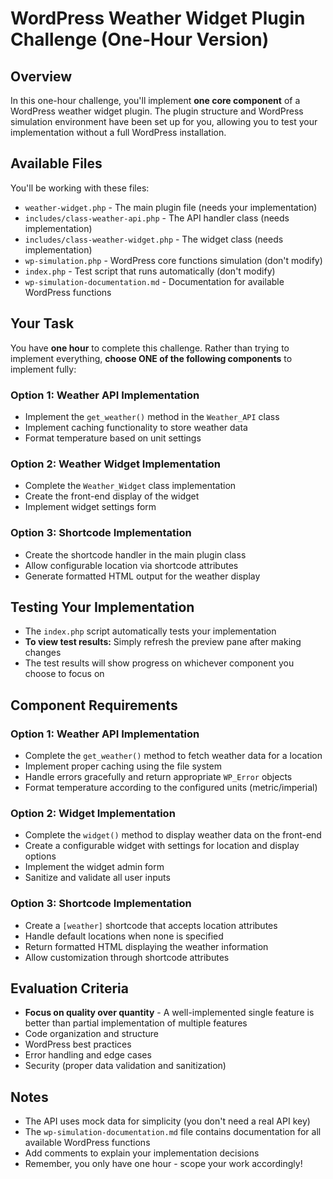 # WordPress Weather Widget Plugin Challenge (One-Hour Version)

## Overview

In this one-hour challenge, you'll implement **one core component** of a WordPress weather widget plugin. The plugin structure and WordPress simulation environment have been set up for you, allowing you to test your implementation without a full WordPress installation.

## Available Files

You'll be working with these files:

- `weather-widget.php` - The main plugin file (needs your implementation)
- `includes/class-weather-api.php` - The API handler class (needs implementation)
- `includes/class-weather-widget.php` - The widget class (needs implementation)
- `wp-simulation.php` - WordPress core functions simulation (don't modify)
- `index.php` - Test script that runs automatically (don't modify)
- `wp-simulation-documentation.md` - Documentation for available WordPress functions

## Your Task

You have **one hour** to complete this challenge. Rather than trying to implement everything, **choose ONE of the following components** to implement fully:

### Option 1: Weather API Implementation

- Implement the `get_weather()` method in the `Weather_API` class
- Implement caching functionality to store weather data
- Format temperature based on unit settings

### Option 2: Weather Widget Implementation

- Complete the `Weather_Widget` class implementation
- Create the front-end display of the widget
- Implement widget settings form

### Option 3: Shortcode Implementation

- Create the shortcode handler in the main plugin class
- Allow configurable location via shortcode attributes
- Generate formatted HTML output for the weather display

## Testing Your Implementation

- The `index.php` script automatically tests your implementation
- **To view test results:** Simply refresh the preview pane after making changes
- The test results will show progress on whichever component you choose to focus on

## Component Requirements

### Option 1: Weather API Implementation

- Complete the `get_weather()` method to fetch weather data for a location
- Implement proper caching using the file system
- Handle errors gracefully and return appropriate `WP_Error` objects
- Format temperature according to the configured units (metric/imperial)

### Option 2: Widget Implementation

- Complete the `widget()` method to display weather data on the front-end
- Create a configurable widget with settings for location and display options
- Implement the widget admin form
- Sanitize and validate all user inputs

### Option 3: Shortcode Implementation

- Create a `[weather]` shortcode that accepts location attributes
- Handle default locations when none is specified
- Return formatted HTML displaying the weather information
- Allow customization through shortcode attributes

## Evaluation Criteria

- **Focus on quality over quantity** - A well-implemented single feature is better than partial implementation of multiple features
- Code organization and structure
- WordPress best practices
- Error handling and edge cases
- Security (proper data validation and sanitization)

## Notes

- The API uses mock data for simplicity (you don't need a real API key)
- The `wp-simulation-documentation.md` file contains documentation for all available WordPress functions
- Add comments to explain your implementation decisions
- Remember, you only have one hour - scope your work accordingly!
